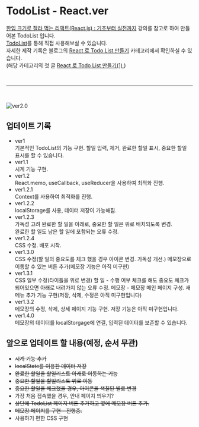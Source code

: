 # TodoList - React.ver

[한입 크기로 잘라 먹는 리액트(React.js) : 기초부터 실전까지](https://inf.run/2XT4) 강의를 참고로 하여 만들어본 TodoList 입니다.<br>
[TodoList](https://938-todo-list.web.app)를 통해 직접 사용해보실 수 있습니다.
<br>
자세한 제작 기록은 블로그의 [React 로 Todo List 만들기](https://fdaytday.tistory.com/category/Project) 카테고리에서 확인하실 수 있습니다.<br>
(해당 카테고리의 첫 글 [
React 로 Todo List 만들기(1)
](https://fdaytday.tistory.com/46))

<br>

---

<br>

![ver2.0](https://user-images.githubusercontent.com/92746200/172867128-f7c0df84-f81b-404c-b9c6-921a51f5d271.png)

## 업데이트 기록

- ver1 <br>
  기본적인 TodoList의 기능 구현. 할일 입력, 제거, 완료한 할일 표시, 중요한 할일 표시를 할 수 있습니다.
- ver1.1 <br>
  시계 기능 구현.
- ver1.2 <br>
  React.memo, useCallback, useReducer을 사용하여 최적화 진행.
- ver1.2.1 <br>
  Context를 사용하여 최적화를 진행.
- ver1.2.2 <br>
  localStorage를 사용, 데이터 저장이 가능해짐.
- ver1.2.3 <br>
  가독성 고려 완료한 할 일을 아래로, 중요한 할 일은 위로 배치되도록 변경.<br>
  완료한 할 일도 남은 할 일에 포함되는 오류 수정.
- ver1.2.4 <br>
  CSS 수정.
  배포 시작.
- ver1.3.0<br>
  CSS 수정(할 일의 중요도를 체크 했을 경우 아이콘 변경. 가독성 개선.)
  메모장으로 이동할 수 있는 버튼 추가(메모장 기능은 아직 미구현)
- ver1.3.1<br>
  CSS 일부 수정(타이틀을 위로 변경)
  할 일 - 수행 여부 체크를 해도 중요도 체크가 되어있으면 아래로 내려가지 않는 오류 수정.
  메모장 - 메모장 메인 페이지 구성. 새 메뉴 추가 기능 구현(저장, 삭제, 수정은 아직 미구현입니다)
- ver1.3.2<br>
  메모장의 수정, 삭제, 상세 페이지 기능 구현. 저장 기능은 아직 미구현입니다.
- ver1.4.0<br>
  메모장의 데이터를 localStorgage에 연결, 입력된 데이터를 보존할 수 있습니다.

## 앞으로 업데이트 할 내용(예정, 순서 무관)

- ~~시계 기능 추가~~
- ~~localState를 이용한 데이터 저장~~
- ~~완료한 할일을 할일리스트 아래로 이동하는 기능~~
- ~~중요한 할일을 할일리스트 위로 이동~~
- ~~중요한 할일을 체크했을 경우, 아이콘을 색칠된 별로 변경~~
- 가장 처음 접속했을 경우, 안내 페이지 띄우기?
- ~~상단에 TodoList 페이지 버튼 추가하고 옆에 메모장 버튼 추가.~~
- ~~메모장 페이지를 구현 - 진행중.~~
- 사용하기 편한 CSS 구현
